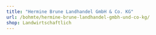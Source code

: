 ```yaml
---
title: "Hermine Brune Landhandel GmbH & Co. KG"
url: /bohmte/hermine-brune-landhandel-gmbh-und-co-kg/
shop: Landwirtschaftlich
---
```


